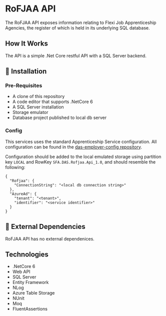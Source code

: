 # RoFJAA API

The RoFJAA API exposes information relating to Flexi Job Apprenticeship Agencies, the register of which is held in its underlying SQL database.


## How It Works

The API is a simple .Net Core restful API with a SQL Server backend.


## 🚀 Installation

### Pre-Requisites

* A clone of this repository
* A code editor that supports .NetCore 6
* A SQL Server installation
* Storage emulator
* Database project published to local db server

### Config

This services uses the standard Apprenticeship Service configuration. All configuration can be found in the [das-employer-config repository](https://github.com/SkillsFundingAgency/das-employer-config/tree/master/das-rofjaa-api).

Configuration should be added to the local emulated storage using partition key `LOCAL` and RowKey `SFA.DAS.Rofjaa.Api_1.0`, and should resemble the following:

```
{
  "Rofjaa": {
    "ConnectionString": "<local db connection string>"
  },
  "AzureAd": {
    "tenant": "<tenant>",
    "identifier": "<service identifier>"
  }
}
```



## 🔗 External Dependencies

RoFJAA API has no external dependenices.

## Technologies

* .NetCore 6
* Web API
* SQL Server
* Entity Framework
* NLog
* Azure Table Storage
* NUnit
* Moq
* FluentAssertions

